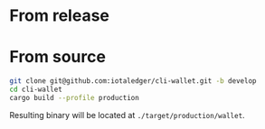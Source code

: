 # From release

# From source

```sh
git clone git@github.com:iotaledger/cli-wallet.git -b develop
cd cli-wallet
cargo build --profile production
```

Resulting binary will be located at `./target/production/wallet`.
